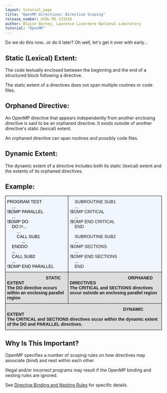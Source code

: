 ```yaml
---
layout: tutorial_page
title: "OpenMP Directives: Directive Scoping"
release_number: UCRL-MI-133316
author: Blaise Barney, Lawrence Livermore National Laboratory
tutorial: "OpenMP"
---
```


Do we do this now...or do it later? Oh well, let's get it over with early...

## Static (Lexical) Extent:

The code textually enclosed between the beginning and the end of a structured block following a directive.

The static extent of a directives does not span multiple routines or code files.

## Orphaned Directive:

An OpenMP directive that appears independently from another enclosing directive is said to be an orphaned directive. It exists outside of another directive's static (lexical) extent.

An orphaned directive can span routines and possibly code files.

## Dynamic Extent:

The dynamic extent of a directive includes both its static (lexical) extent and the extents of its orphaned directives.

## Example:

<style type="text/css">
.tg  {border-collapse:collapse;border-spacing:0;}
.tg td{border-color:black;border-style:solid;border-width:1px;font-family:Arial, sans-serif;font-size:14px;
  overflow:hidden;padding:10px 5px;word-break:normal;}
.tg th{border-color:black;border-style:solid;border-width:1px;font-family:Arial, sans-serif;font-size:14px;
  font-weight:normal;overflow:hidden;padding:10px 5px;word-break:normal;}
.tg .tg-dydl{background-color:#DDD;font-weight:bold;text-align:left;vertical-align:top}
.tg .tg-liws{background-color:#F0F5FE;text-align:left;vertical-align:top}
.tg .tg-b6y0{background-color:#F0F5FE;color:#000000;text-align:left;vertical-align:top}
</style>
<table class="tg">
<thead>
  <tr>
    <th class="tg-b6y0">     PROGRAM TEST       <br>&nbsp;&nbsp;&nbsp;&nbsp;... <br>!$OMP PARALLEL       <br>&nbsp;&nbsp;&nbsp;&nbsp;... <br>!$OMP DO       <br>&nbsp;&nbsp;&nbsp;&nbsp;DO I=...       <br>&nbsp;&nbsp;&nbsp;&nbsp;&nbsp;&nbsp;&nbsp;&nbsp;...       <br>&nbsp;&nbsp;&nbsp;&nbsp;&nbsp;&nbsp;&nbsp;&nbsp;CALL SUB1       <br>&nbsp;&nbsp;&nbsp;&nbsp;&nbsp;&nbsp;&nbsp;&nbsp;&nbsp;&nbsp;&nbsp;&nbsp;...       <br>    &nbsp;&nbsp;&nbsp;&nbsp;ENDDO       <br>&nbsp;&nbsp;&nbsp;&nbsp;...       <br>&nbsp;&nbsp;&nbsp;&nbsp;CALL SUB2       <br>&nbsp;&nbsp;&nbsp;&nbsp;... <br>!$OMP END PARALLEL </th>
    <th class="tg-liws">&nbsp;&nbsp;&nbsp;&nbsp;SUBROUTINE SUB1<br>&nbsp;&nbsp;&nbsp;&nbsp;... <br>!$OMP CRITICAL<br>&nbsp;&nbsp;&nbsp;&nbsp;... <br>!$OMP END CRITICAL<br>&nbsp;&nbsp;&nbsp;&nbsp;END<br><br>&nbsp;&nbsp;&nbsp;&nbsp;SUBROUTINE SUB2<br>  &nbsp;&nbsp;&nbsp;&nbsp;... <br>!$OMP SECTIONS<br> &nbsp;&nbsp;&nbsp;&nbsp;... <br>!$OMP END SECTIONS<br> &nbsp;&nbsp;&nbsp;&nbsp;... <br>&nbsp;&nbsp;&nbsp;&nbsp;END <br></th>
  </tr>
</thead>
<tbody>
  <tr>
    <td class="tg-dydl"><span style="font-weight:bold;font-style:normal">&nbsp;&nbsp;&nbsp;&nbsp;&nbsp;&nbsp;&nbsp;&nbsp;&nbsp;&nbsp;&nbsp;&nbsp;&nbsp;&nbsp;&nbsp;&nbsp;&nbsp;&nbsp;&nbsp;&nbsp;&nbsp;&nbsp;&nbsp;&nbsp;&nbsp;&nbsp;&nbsp;&nbsp;&nbsp;&nbsp;&nbsp;&nbsp;STATIC EXTENT</span> <br>The DO directive occurs within an enclosing parallel region</td>
    <td class="tg-dydl"><span style="font-weight:bold;font-style:normal">&nbsp;&nbsp;&nbsp;&nbsp;&nbsp;&nbsp;&nbsp;&nbsp;&nbsp;&nbsp;&nbsp;&nbsp;&nbsp;&nbsp;&nbsp;&nbsp;&nbsp;&nbsp;&nbsp;&nbsp;&nbsp;&nbsp;&nbsp;&nbsp;&nbsp;&nbsp;&nbsp;&nbsp;&nbsp;&nbsp;&nbsp;&nbsp;&nbsp;&nbsp;&nbsp;&nbsp;&nbsp;&nbsp;&nbsp;&nbsp;&nbsp;&nbsp;&nbsp;&nbsp;&nbsp;&nbsp;&nbsp;&nbsp;ORPHANED DIRECTIVES</span> <br>The CRITICAL and SECTIONS directives occur outside an enclosing parallel region</td>
  </tr>
  <tr>
    <td class="tg-dydl" colspan="2"><span style="font-weight:bold;font-style:normal">&nbsp;&nbsp;&nbsp;&nbsp;&nbsp;&nbsp;&nbsp;&nbsp;&nbsp;&nbsp;&nbsp;&nbsp;&nbsp;&nbsp;&nbsp;&nbsp;&nbsp;&nbsp;&nbsp;&nbsp;&nbsp;&nbsp;&nbsp;&nbsp;&nbsp;&nbsp;&nbsp;&nbsp;&nbsp;&nbsp;&nbsp;&nbsp;&nbsp;&nbsp;&nbsp;&nbsp;&nbsp;&nbsp;&nbsp;&nbsp;&nbsp;&nbsp;&nbsp;&nbsp;&nbsp;&nbsp;&nbsp;&nbsp;&nbsp;&nbsp;&nbsp;&nbsp;&nbsp;&nbsp;&nbsp;&nbsp;&nbsp;&nbsp;&nbsp;&nbsp;&nbsp;&nbsp;&nbsp;&nbsp;&nbsp;&nbsp;&nbsp;&nbsp;&nbsp;&nbsp;&nbsp;&nbsp;&nbsp;&nbsp;&nbsp;&nbsp;&nbsp;&nbsp;&nbsp;&nbsp;&nbsp;&nbsp;&nbsp;&nbsp;&nbsp;&nbsp;&nbsp;&nbsp;&nbsp;&nbsp;&nbsp;&nbsp;&nbsp;&nbsp;&nbsp;&nbsp;DYNAMIC EXTENT</span> <br>The CRITICAL and SECTIONS directives occur within the dynamic extent of the DO and PARALLEL directives.</td>
  </tr>
</tbody>
</table>

## Why Is This Important?

OpenMP specifies a number of scoping rules on how directives may associate (bind) and nest within each other.

Illegal and/or incorrect programs may result if the OpenMP binding and nesting rules are ignored.

See [Directive Binding and Nesting Rules](directive_binding_and_nesting.md) for specific details.